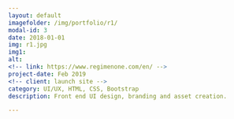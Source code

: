 ```yaml
---
layout: default
imagefolder: /img/portfolio/r1/
modal-id: 3
date: 2018-01-01
img: r1.jpg
img1: 
alt: 
<!-- link: https://www.regimenone.com/en/ -->
project-date: Feb 2019
<!-- client: launch site -->
category: UI/UX, HTML, CSS, Bootstrap
description: Front end UI design, branding and asset creation.

---
```

